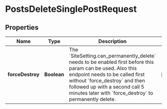

# PostsDeleteSinglePostRequest


## Properties

| Name | Type | Description | Notes |
|------------ | ------------- | ------------- | -------------|
|**forceDestroy** | **Boolean** | The &#x60;SiteSetting.can_permanently_delete&#x60; needs to be enabled first before this param can be used. Also this endpoint needs to be called first without &#x60;force_destroy&#x60; and then followed up with a second call 5 minutes later with &#x60;force_destroy&#x60; to permanently delete. |  [optional] |



